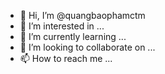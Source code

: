 - 👋 Hi, I’m @quangbaophamctm
- 👀 I’m interested in ...
- 🌱 I’m currently learning ...
- 💞️ I’m looking to collaborate on ...
- 📫 How to reach me ...

<!---
quangbaophamctm/quangbaophamctm is a ✨ special ✨ repository because its `README.md` (this file) appears on your GitHub profile.
You can click the Preview link to take a look at your changes.
--->
